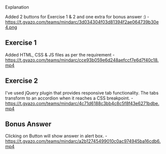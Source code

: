 Explanation

Added 2 buttons for Exercise 1 & 2 and one extra for bonus answer :) - https://t.gyazo.com/teams/mindarc/3d034304f03d81394f2ae064739b30e4.png

Exercise 1
-----------------
Added HTML, CSS & JS files as per the requirement - https://t.gyazo.com/teams/mindarc/cce93b059e6d248aefccf7e6d7f40c18.mp4

Exercise 2
-----------------
I've used jQuery plugin that provides responsive tab functionality. The tabs transform to an accordion when it reaches a CSS breakpoint. - https://t.gyazo.com/teams/mindarc/4c71d6188c3bb4c8c5f8f43e6271bdbe.mp4

Bonus Answer
-----------------
Clicking on Button will show answer in alert box. - https://t.gyazo.com/teams/mindarc/a2b12745499010c0ac974945ba16cdb6.mp4
